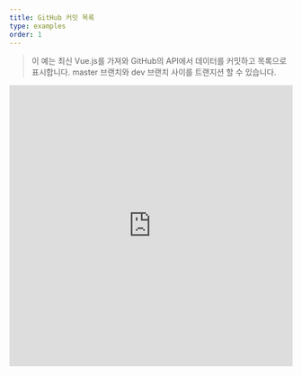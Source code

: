 ```yaml
---
title: GitHub 커밋 목록
type: examples
order: 1
---
```


> 이 예는 최신 Vue.js를 가져와 GitHub의 API에서 데이터를 커밋하고 목록으로 표시합니다. master 브랜치와 dev 브랜치 사이를 트랜지션 할 수 있습니다.

<iframe width="100%" height="500" src="https://jsfiddle.net/yyx990803/c5g8xnar/embedded/result,html,js,css" allowfullscreen="allowfullscreen" frameborder="0"></iframe>
